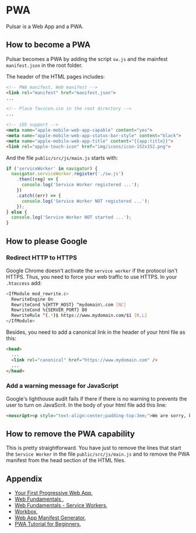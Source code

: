 # PWA

Pulsar is a Web App and a PWA.

## How to become a PWA

Pulsar becomes a PWA by adding the script `sw.js` and the mainfest `manifest.json` in the root folder.

The header of the HTML pages includes:

```html
<!-- PWA manifest, Web manifest -->
<link rel="manifest" href="manifest.json">
...

<!-- Place favicon.ico in the root directory -->
...

<!-- iOS support -->
<meta name="apple-mobile-web-app-capable" content="yes">
<meta name="apple-mobile-web-app-status-bar-style" content="black">
<meta name="apple-mobile-web-app-title" content="{{app:title}}">
<link rel="apple-touch-icon" href="img/icons/icon-152x152.png">
```

And the file `public/src/js/main.js` starts with:

```javascript
if ('serviceWorker' in navigator) {
  navigator.serviceWorker.register('./sw.js')
    .then((reg) => {
      console.log('Service Worker registered ...');
    })
    .catch((err) => {
      console.log('Service Worker NOT registered ...');
    });
} else {
  console.log('Service Worker NOT started ...');
}
```

## How to please Google

### Redirect HTTP to HTTPS

Google Chrome doesn't activate the `service worker` if the protocol isn't HTTPS. Thus, you need to force your web traffic to use HTTPS. In your `.htaccess` add:

```bash
<IfModule mod_rewrite.c>
  RewriteEngine On
  RewriteCond %{HTTP_HOST} ^mydomain\.com [NC]
  RewriteCond %{SERVER_PORT} 80
  RewriteRule ^(.*)$ https://www.mydomain.com/$1 [R,L]
</IfModule>
```

Besides, you need to add a canonical link in the header of your html file as this:

```HTML
<head>
  ...
  <link rel="canonical" href="https://www.mydomain.com" />
  ...
</head>
```

### Add a warning message for JavaScript

Google's lighthouse audit fails if there if there is no warning to prevents the user to turn on JavaScrit. In the body of your html file add this line:

```HTML
<noscript><p style="text-align:center;padding-top:3em;">We are sorry, but this website doesn't work properly without JavaScript enabled!</p></noscript>
```


## How to remove the PWA capability

This is pretty straightforward. You have just to remove the lines that start the `Service Worker` in the file `public/src/js/main.js` and to remove the PWA manifest from the head section of the HTML files.


## Appendix

  * [Your First Progressive Web App](https://codelabs.developers.google.com/codelabs/your-first-pwapp/#0),
  * [Web Fundamentals
](https://developers.google.com/web/fundamentals/app-install-banners),
  * [Web Fundamentals - Service Workers](https://developers.google.com/web/fundamentals/primers/service-workers),
  * [Workbox](https://developers.google.com/web/tools/workbox),
  * [Web App Manifest Generator](https://app-manifest.firebaseapp.com),
  * [PWA Tutorial for Beginners](https://www.youtube.com/watch?v=4XT23X0Fjfk&list=PL4cUxeGkcC9gTxqJBcDmoi5Q2pzDusSL7&index=1),
